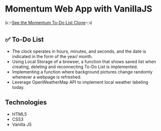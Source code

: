 # Momentum Web App with VanillaJS

(👉[See the Momentum To-Do List Clone](https://kimhscom.github.io/momentum-js/)👈)

## ✅ To-Do List

- The clock operates in hours, minutes, and seconds, and the date is indicated in the form of the year/ month.
- Using Local Storage of a browser, a function that shows saved list when creating, deleting and reconnecting To-Do List is implemented.
- Implementing a function where background pictures change randomly whenever a webpage is refreshed.
- Leverage OpenWeatherMap API to implement local weather labeling today.

## Technologies

- HTML5
- CSS3
- Vanilla JS
